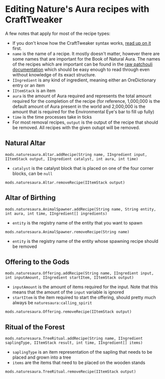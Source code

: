# Editing Nature's Aura recipes with CraftTweaker
A few notes that apply for most of the recipe types:
- If you don't know how the CraftTweaker syntax works, [read up on it](https://docs.blamejared.com/en/#Getting_Started/) first.
- `name` is the name of a recipe. It mostly doesn't matter, however there are some names that are important for the Book of Natural Aura. The names of the recipes which are important can be found in the [raw patchouli documentation](https://github.com/Ellpeck/NaturesAura/tree/master/src/main/resources/assets/naturesaura/patchouli_books/book/en_us/entries) which should be easy enough to read through even without knowledge of its exact structure.
- `IIngredient` is any kind of ingredient, meaning either an OreDictionary entry or an item
- `IItemStack` is an item
- `aura` is the amount of Aura required and represents the total amount required for the completion of the recipe (for reference, 1,000,000 is the default amount of Aura present in the world and 2,000,000 is the amount that is required for the Environmental Eye's bar to fill up fully)
- `time` is the time processes take in ticks
- For most removal recipes, `output` is the output of the recipe that should be removed. All recipes with the given outupt will be removed.


## Natural Altar
`mods.naturesaura.Altar.addRecipe(String name, IIngredient input, IItemStack output, IIngredient catalyst, int aura, int time)`

- `catalyst` is the catalyst block that is placed on one of the four corner blocks, can be `null`

`mods.naturesaura.Altar.removeRecipe(IItemStack output)`

## Altar of Birthing
`mods.naturesaura.AnimalSpawner.addRecipe(String name, String entity, int aura, int time, IIngredient[] ingredients)`
- `entity` is the registry name of the entity that you want to spawn

`mods.naturesaura.AnimalSpawner.removeRecipe(String name)`
- `entity` is the registry name of the entity whose spawning recipe should be removed

## Offering to the Gods
`mods.naturesaura.Offering.addRecipe(String name, IIngredient input, int inputAmount, IIngredient startItem, IItemStack output)`
- `inputAmount` is the amount of items required for the input. Note that this means that the amount of the `input` variable is ignored
- `startItem` is the item required to start the offering, should pretty much always be `naturesaura:calling_spirit`

`mods.naturesaura.Offering.removeRecipe(IItemStack output)`

## Ritual of the Forest
`mods.naturesaura.TreeRitual.addRecipe(String name, IIngredient saplingType, IItemStack result, int time, IIngredient[] items)`
- `saplingType` is an item representation of the sapling that needs to be placed and grown into a tree
- `items` are the items that need to be placed on the wooden stands

`mods.naturesaura.TreeRitual.removeRecipe(IItemStack output)`